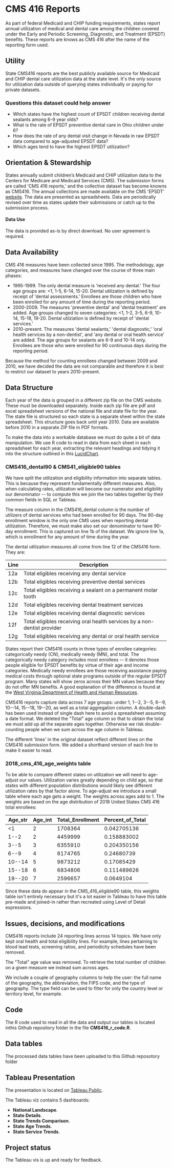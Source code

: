 # CMS 416 Reports

As part of federal Medicaid and CHIP funding requirements, states report annual utilization of medical and dental care among the children covered under the Early and Periodic Screening, Diagnostic, and Treatment (EPSDT) benefits. These reports are knows as CMS 416 after the name of the reporting form used.

## Utility

State CMS416 reports are the best publicly available source for Medicaid and CHIP dental care utilization data at the state level. It's the only source for utilization data outside of querying states individually or paying for private datasets.

### Questions this dataset could help answer

* Which states have the highest count of EPSDT children receiving dental sealants among 6-9 year olds?
* What is the rate of EPSDT preventive dental care in Ohio children under 6?
* How does the rate of any dental visit change in Nevada in raw EPSDT data compared to age-adjusted EPSDT data?
* Which ages tend to have the highest EPSDT utilization?

## Orientation & Stewardship  

States annually submit children’s Medicaid and CHIP utilization data to the Centers for Medicare and Medicaid Services (CMS). The submission forms are called 'CMS 416 reports,' and the collective dataset has become knowns as CMS416. The annual collections are made available on the CMS 'EPSDT' [website](https://www.medicaid.gov/medicaid/benefits/early-and-periodic-screening-diagnostic-and-treatment/index.html). The data are presented as spreadsheets. Data are periodically revised over time as states update their submissions or catch up to the submission process.  

#### Data Use

The data is provided as-is by direct download. No user agreement is required.

## Data Availability

CMS 416 measures have been collected since 1995. The methodology, age categories, and measures have changed over the course of three main phases: 
* 1995-1999. The only dental measure is 'received any dental.' The four age groups are: <1, 1-5, 6-14, 15-20. Dental utilization is defined by receipt of 'dental assessments.' Enrollees are those children who have been enrolled for any amount of time during the reporting period.
* 2000-2009. The measures 'preventive dental' and 'dental treatment' are added. Age groups changed to seven categories: <1, 1-2, 3-5, 6-9, 10-14, 15-18, 19-20. Dental utilziation is defined by receipt of 'dental services.' 
* 2010-present. The measures 'dental sealants,' 'dental diagnostic,' 'oral health services by a non-dentist', and 'any dental or oral health service' are added. The age groups for sealants are 6-9 and 10-14 only. Enrollees are those who were enrolled for 90 continuous days during the reporting period.

Because the method for counting enrollees changed between 2009 and 2010, we have decided the data are not comparable and therefore it is best to restrict our dataset to years 2010-present.

## Data Structure

Each year of the data is grouped in a different zip file on the CMS website. These must be downloaded separately. Inside each zip file are pdf and excel spreadsheet versions of the national file and state file for the year. The state file is structured so each state is a separate sheet within the state spreadsheet. This structure goes back until year 2010. Data are available before 2010 in a separate ZIP file in PDF formats.

To make the data into a workable database we must do quite a bit of data manipulation. We use R code to read in data from each sheet in each spreadsheet for each year, extracting the relevant headings and tidying it into the structure outlined in this [LucidChart](https://app.lucidchart.com/invitations/accept/4dbb90e5-3649-4baa-a42f-29088772b47e). 

### CMS416_dental90 & CMS41_eligible90 tables

We have split the utilization and eligibility information into separate tables. This is because they represent fundamentally different measures. Also, when calculating rates, utilization will become our numerator and eligibility our denominator -- to compute this we join the two tables together by their common fields in SQL or Tableau.

The measure column in the CMS416_dental column is the number of utilizers of dental services who had been enrolled for 90 days. The 90-day enrollment window is the only one CMS uses when reporting dental utilization. Therefore, we must make also set our denominator to have 90-day enrollment. This is captured on line 1b of the dataset. We ignore line 1a, which is enrollment for any amount of time during the year. 

The dental utilization measures all come from line 12 of the CMS416 form. They are:

|Line | Description |
| ---| ---|
| 12a | Total eligibles receiving any dental service |
| 12b | Total eligibles receiving preventive dental services |
| 12c | Total eligibles receiving a sealant on a permanent molar tooth |
| 12d | Total eligibles receiving dental treatment services | 
| 12e | Total eligibles receiving dental diagnostic services | 
| 12f | Total eligibles receiving oral health services by a non-dentist provider |
| 12g | Total eligibles receiving any dental or oral health service |

States report their CMS416 counts in three types of enrollee categories: categorically needy (CN), medically needy (MN), and total. The categorically needy category includes most enrollees -- it denotes those people eligible for EPSDT benefits by virtue of their age and income categories. Medically needy enrollees are those receiving assistance paying medical costs through optional state programs outside of the regular EPSDT program. Many states will show zeros across their MN values because they do not offer MN benefits. A good explanation of the difference is found at the [West Virginia Department of Health and Human Resources](https://www.wvdhhr.org/bcf/policy/imm/new_manual/immanual/manual_pdf_files/chapter_16/ch16_4%20.pdf). 

CMS416 reports capture data across 7 age groups: under 1, 1--2, 3--5, 6--9, 10--14, 15--18, 19--20, as well as a total aggregation column. A double-dash has been used instead of single dash here to avoid a spreadsheet assuming a date format. We deleted the "Total" age column so that to obtain the total we must add up all the separate ages together. Otherwise we risk double-counting people when we sum across the age column in Tableau. 

The different 'lines' in the original dataset reflect different lines on the CMS416 submission form. We added a shorthand version of each line to make it easier to read.

### 2018_cms_416_age_weights table

To be able to compare different states on utilization we will need to age-adjust our values. Utilization varies greatly depending on child age, so that states with different population distributions would likely see different utilization rates by that factor alone. To age-adjust we introduce a small table where each age gets a weight. The weights across ages add to 1. The weights are based on the age distribution of 2018 United States CMS 416 total enrollees:

| Age_str | Age_int | Total_Enrollment | Percent_of_Total |
| ---| --- | --- | --- |
| <1 | 2 | 1708364 | 0.042705136 |
| 1--2 | 2 | 4459999 | 0.158883002 |
| 3--5 | 3 | 6355910 | 0.204350156 |
| 6--9 | 4 | 8174765 | 0.24680739 |
| 10--14 | 5 | 9873212 | 0.17085429 |
| 15--18 | 6 | 6834806 | 0.111489626 |
| 19--20 | 7 | 2596657 | 0.0649104 |

Since these data do appear in the CMS_416_eligible90 table, this weights table isn't entirely necessary but it's a lot easier in Tableau to have this table pre-made and joined-in rather than recreated using Level of Detail expressions.

## Issues, decisions, and modifications
CMS416 reports include 24 reporting lines across 14 topics. We have only kept oral health and total eligibility lines. For example, lines pertaining to blood lead tests, screening ratios, and periodicity schedules have been removed.

The "Total" age value was removed. To retrieve the total number of children on a given measure we instead sum across ages.

We include a couple of geography columns to help the user: the full name of the geography, the abbreviation, the FIPS code, and the type of geography. The type field can be used to filter for only the country level or territory level, for example. 

## Code
The R code used to read in all the data and output our tables is located inthis Github repository folder in the file **CMS416_r_code.R**.

## Data tables
The processed data tables have been uploaded to this Github reposotory folder

## Tableau Presentation

The presentation is located on [Tableau Public](https://public.tableau.com/profile/association.of.state.territorial.dental.directors#!/vizhome/CMS416OralHealthReport/Orientation).

The Tableau viz contains 5 dashboards:
* **National Landscape**. 
* **State Details**. 
* **State Trends Comparison**.
* **State Age Trends**. 
* **State Service Trends**. 

## Project status

The Tableau vis is up and ready for feedback. 
